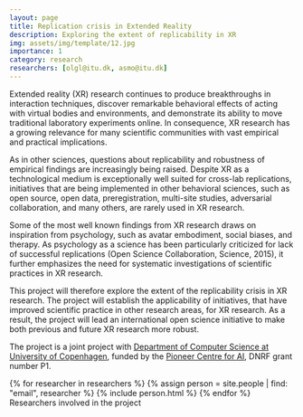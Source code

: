```yaml
---
layout: page
title: Replication crisis in Extended Reality
description: Exploring the extent of replicability in XR
img: assets/img/template/12.jpg
importance: 1
category: research
researchers: [olgl@itu.dk, asmo@itu.dk]
---
```


Extended reality (XR) research continues to produce breakthroughs in interaction techniques, discover remarkable behavioral effects of acting with virtual bodies and environments, and demonstrate its ability to move traditional laboratory experiments  online. In consequence, XR research has a growing relevance for many scientific communities with vast empirical and practical implications.
 
As in other sciences, questions about replicability and robustness of empirical findings are increasingly being raised. Despite XR as a technological medium is exceptionally well suited for cross-lab replications, initiatives that are being implemented in other behavioral sciences, such as open source, open data, preregistration, multi-site studies, adversarial collaboration, and many others, are rarely used in XR research.
 
Some of the most well known findings from XR research draws on inspiration from psychology, such as avatar embodiment, social biases, and therapy. As psychology as a science has been particularly criticized for lack of successful replications (Open Science Collaboration, Science, 2015), it further emphasizes the need for systematic investigations of scientific practices in XR research. 
 
This project will therefore explore the extent of the replicability crisis in XR research. The project will establish the applicability of initiatives, that have improved scientific practice in other research areas, for XR research. As a result, the project will lead an international open science initiative to make both previous and future XR research more robust.

The project is a joint project with [Department of Computer Science at University of Copenhagen](http://diku.dk), funded by the [Pioneer Centre for AI](https://www.aicentre.dk/), DNRF grant number P1.

<div class="row">
    {% for researcher in researchers %}
        {% assign person = site.people | find: "email", researcher %}
        {% include person.html %}
    {% endfor %}
</div>
<div class="caption">
    Researchers involved in the project
</div>


